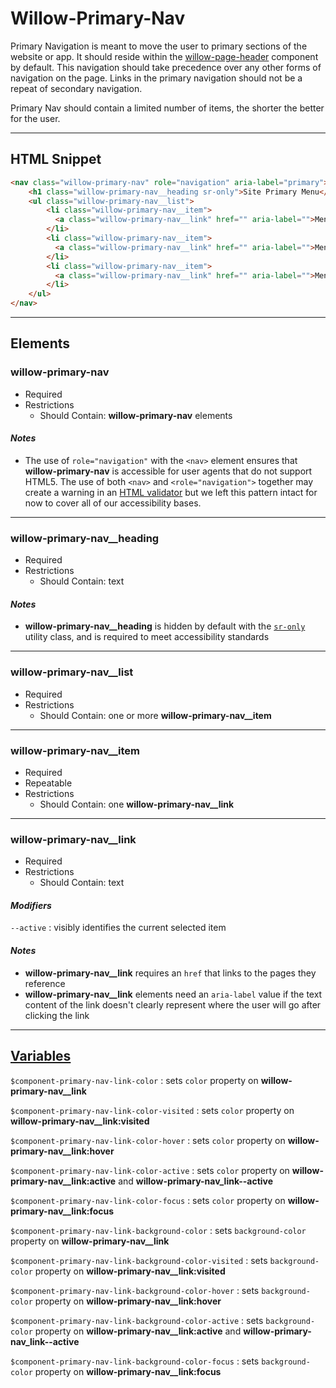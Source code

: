 # **Willow-Primary-Nav**

Primary Navigation is meant to move the user to primary sections of the website or app. It should reside within the [willow-page-header](../page-header) component by default. This navigation should take precedence over any other forms of navigation on the page. Links in the primary navigation should not be a repeat of secondary navigation.

Primary Nav should contain a limited number of items, the shorter the better for the user.

---

## HTML Snippet

```html
<nav class="willow-primary-nav" role="navigation" aria-label="primary">
    <h1 class="willow-primary-nav__heading sr-only">Site Primary Menu</h1>
    <ul class="willow-primary-nav__list">
        <li class="willow-primary-nav__item">
          <a class="willow-primary-nav__link" href="" aria-label="">Menu Item 1</a>
        </li>
        <li class="willow-primary-nav__item">
          <a class="willow-primary-nav__link" href="" aria-label="">Menu Item 2</a>
        </li>
        <li class="willow-primary-nav__item">
          <a class="willow-primary-nav__link" href="" aria-label="">Menu Item 3</a>
        </li>
    </ul>
</nav>
```

---

## Elements

### willow-primary-nav

- Required
- Restrictions
  - Should Contain: **willow-primary-nav** elements

#### _Notes_

- The use of `role="navigation"` with the `<nav>` element ensures that **willow-primary-nav** is accessible for user agents that do not support HTML5. The use of both `<nav>` and `<role="navigation">` together may create a warning in an [HTML validator](https://validator.w3.org/) but we left this pattern intact for now to cover all of our accessibility bases.

---

### willow-primary-nav__heading

- Required
- Restrictions
  - Should Contain: text

#### _Notes_

- **willow-primary-nav__heading** is hidden by default with the [`sr-only`](../../utilities.md) utility class, and is required to meet accessibility standards

---

### willow-primary-nav__list

- Required
- Restrictions
  - Should Contain: one or more **willow-primary-nav__item**

---

### willow-primary-nav__item

- Required
- Repeatable
- Restrictions
  - Should Contain: one **willow-primary-nav__link**

---

### willow-primary-nav__link

- Required
- Restrictions
  - Should Contain: text

#### _Modifiers_

`--active` : visibly identifies the current selected item

#### _Notes_

- **willow-primary-nav__link** requires an `href` that links to the pages they reference
- **willow-primary-nav__link** elements need an `aria-label` value if the text content of the link doesn't clearly represent where the user will go after clicking the link

---

## [Variables](./styles/_default-variables.scss)

`$component-primary-nav-link-color` : sets `color` property on **willow-primary-nav__link**

`$component-primary-nav-link-color-visited` : sets `color` property on **willow-primary-nav__link:visited**

`$component-primary-nav-link-color-hover` : sets `color` property on **willow-primary-nav__link:hover**

`$component-primary-nav-link-color-active` : sets `color` property on **willow-primary-nav__link:active** and **willow-primary-nav_link--active**

`$component-primary-nav-link-color-focus` : sets `color` property on **willow-primary-nav__link:focus**

`$component-primary-nav-link-background-color` : sets `background-color` property on **willow-primary-nav__link**

`$component-primary-nav-link-background-color-visited` : sets `background-color` property on **willow-primary-nav__link:visited**

`$component-primary-nav-link-background-color-hover` : sets `background-color` property on **willow-primary-nav__link:hover**

`$component-primary-nav-link-background-color-active` : sets `background-color` property on **willow-primary-nav__link:active** and **willow-primary-nav_link--active**

`$component-primary-nav-link-background-color-focus` : sets `background-color` property on **willow-primary-nav__link:focus**
